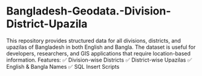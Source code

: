 # Bangladesh-Geodata.-Division-District-Upazila
This repository provides structured data for all divisions, districts, and upazilas of Bangladesh in both English and Bangla. The dataset is useful for developers, researchers, and GIS applications that require location-based information.
Features: 
✅ Division-wise Districts 
✅ District-wise Upazilas 
✅ English & Bangla Names 
✅ SQL Insert Scripts

